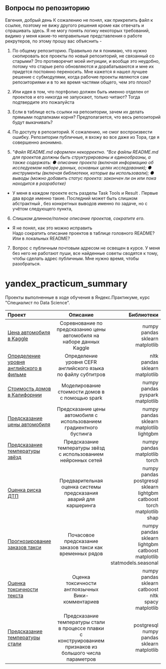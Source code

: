 ## Вопросы по репозиторию
Евгения, добрый день 
К сожалению не понял, как прикрепить файл к ссылке, 
поэтому не вижу другого решения кроме как отвечать и спрашивать  здесь.
Я не могу понять логику некоторых требований, видимо у меня какие-то неправильные представления о работе рекрутеров, по этому прошу вас объяснить -  

1. По общему репозиторию.
Правильно ли я понимаю, что нужно скопировать все проекты по новый репозиторий, не связанный со старыми?
Это противоречит моей интуиции, и вообще это неудобно, потому что старые репо обновляются и дорабатываются и мне их придется постоянно переносить. Мне кажется я нашел лучшее решение с  cубмодулями, когда   рабочие проекты являются сам репозиториями и в то же время частями общего, чем это плохо?
	
2. Или идея в том, что портфолио должен быть именно отделен от проектов и его никогда не запускают, только читают? Тогда подтвердите это пожалуйста
	 
3. Если в таблице есть ссылки на репозитории, зачем их делать прямыми подпапками корня? 
Предполагается, что весь репозиторий будут выкачивать?

4. По доступу в репозиторий. 
К сожалению, не смог воспроизвести ошибку. Репозитории публичные, я вхожу во все даже из Тора, где я совершенно анонимно.

5. <i>"Файл README.md оформлен некорректно. "Все файлы README.md для проектов должны быть структурированы и единообразны, а также содержать: ● описание проекта (включая информацию об исследуемом наборе данных, основных целях исследования); ● инструменты (включая библиотеки, которые вы использовали); ● выводы (можно добавить статус проекта: закончен ли он или пока находится в разработке)</i>
- У меня в каждом проекте есть разделы Task Tools  и Result . Первые два вроде именно такие.  Последний может быть слишком абстрактный , без конкретных выводов именно по задаче, но с учётом следующего пункта,

6. <i>	Слишком длинное/полное описание проектов, сократите его. </i> 	
- Я не понял,  как это можно исправить  
Надо сократить описание проектов в таблице головного README? Или в локальных README?

7. Вопрос с публичным почтовым адресом не освещен в курсе. У меня без него не работают пуши, все найденные советы сводятся к тому, чтобы сделать адрес публичным. Мне нужно время, чтобы разобраться.  

# yandex_practicum_summary
 Проекты выполненные в ходе обучения в Яндекс.Практикуме, курс "Специалист по Data Science".

| Проект                      |  Описание                           | Библиотеки  |
|:----------------------------|:-----------------------------------:|------------:|  
| [Цена автомобиля в Kaggle](https://github.com/ltsipunov/w1_car_price) | Соревнование по предсказанию цены автомобиля на наборе данных Kaggle |  numpy <br> pandas <br>sklearn<br>matplotlib |
| [Определение уровня английского в фильме](https://github.com/ltsipunov/w2_cefr_level) | Определение уровня CEFR английского языка по файлу субтитров |  nltk <br> pandas <br>sklearn<br>matplotlib |
| [Стоимость домов в Калифорнии](https://github.com/ltsipunov/16_spark) | Моделирование стоимости домов в  с помощью spark | numpy <br> pandas <br>pyspark<br>matplotlib |
| [Предсказание цены автомобиля](https://github.com/ltsipunov/19_gradient) | Предсказание цены автомобиля с использованием градиентного бустинга | numpy <br> pandas <br>sklearn<br>matplotlib<br>lightgbm |
| [Предсказание температуры звёзд](https://github.com/ltsipunov/23_stars) | Предсказание температуры звёзд с использованием нейронных сетей |numpy<br> pandas <br> matplotlib <br> torch |
| [Оценка риска ДТП](https://github.com/ltsipunov/24_car_accidents) | Предварительная оценка системы предсказания аварий для каршеринга | numpy<br> pandas<br>postgresql<br>sklearn<br>lightgbm<br>catboost<br>torch<br>matplotlib<br>shap  |
| [Прогнозирование заказов такси](https://github.com/ltsipunov/25_time_series) | Почасовое предсказание заказов такси как временных рядов| numpy<br> pandas<br>sklearn<br>lightgbm<br>catboost<br>matplotlib<br>statmodels.seasonal  |
| [Оценка токсичности текста](https://github.com/ltsipunov/26_text) | Оценка токсичности англоязычных Вики-комментариев  | numpy<br> pandas<br>sklearn<br>catboost<br>nltk<br>spacy<br>matplotlib |
| [Предсказание температуры стали](https://github.com/ltsipunov/30_steel) | Предсказание температуры стали в процессе плавки с конструированием признаков из большого числа параметров  | postgresql <br>numpy<br> pandas<br>sklearn<br>matplotlib |
